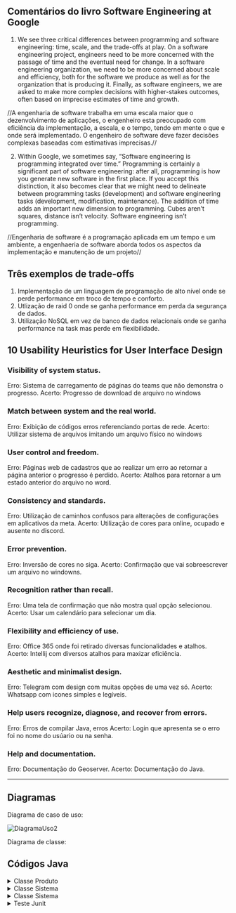## Comentários do livro Software Engineering at Google

1. We see three critical differences between programming and software engineering: time, scale, and the trade-offs at play. On a software engineering project, engineers need to be more concerned with the passage of time and the eventual need for change. In a software engineering organization, we need to be more concerned about scale and efficiency, both for the software we produce as well as for the organization that is producing it. Finally, as software engineers, we are asked to make more complex decisions with higher-stakes outcomes, often based on imprecise estimates of time and growth.

//A engenharia de software trabalha em uma escala maior que o dezenvolvimento de aplicações, o engenheiro esta preocupado com eficiência da implementação, a escala, e o tempo, tendo em mente o que e onde será implementado. O engenheiro de software deve fazer decisões complexas baseadas com estimativas imprecisas.//

2. Within Google, we sometimes say, “Software engineering is programming integrated over time.” Programming is certainly a significant part of software engineering: after all, programming is how you generate new software in the first place. If you accept this distinction, it also becomes clear that we might need to delineate between programming tasks (development) and software engineering tasks (development, modification, maintenance). The addition of time adds an important new dimension to programming. Cubes aren’t squares, distance isn’t velocity. Software engineering isn’t programming.

//Engenharia de software é a programação aplicada em um tempo e um ambiente, a engenhaeria de software aborda todos os aspectos da implementação e manutenção de um projeto//

## Três exemplos de trade-offs

1. Implementação de um linguagem de programação de alto nível onde se perde performance em troco de tempo e conforto.
2. Utlização de raid 0 onde se ganha performance em perda da segurança de dados.
3. Utilização NoSQL em vez de banco de dados relacionais onde se ganha performance na task mas perde em flexibilidade.

## 10 Usability Heuristics for User Interface Design

### Visibility of system status.
Erro: Sistema de carregamento de páginas do teams que não demonstra o progresso.
Acerto: Progresso de download de arquivo no windows

### Match between system and the real world.
Erro: Exibição de códigos erros referenciando portas de rede.
Acerto: Utilizar sistema de arquivos imitando um arquivo físico no windows

### User control and freedom.
Erro: Páginas web de cadastros que ao realizar um erro ao retornar a página anterior o progresso é perdido.
Acerto: Atalhos para retornar a um estado anterior do arquivo no word.

### Consistency and standards.
Erro: Utilização de caminhos confusos para alterações de configurações em aplicativos da meta.
Acerto: Utilização de cores para online, ocupado e ausente no discord.

### Error prevention.
Erro: Inversão de cores no siga.
Acerto: Confirmação que vai sobreescrever um arquivo no windowns.

### Recognition rather than recall.
Erro: Uma tela de confirmação que não mostra qual opção selecionou.
Acerto: Usar um calendário para selecionar um dia.

### Flexibility and efficiency of use.
Erro: Office 365 onde foi retirado diversas funcionalidades e atalhos.
Acerto: Intellij com diversos atalhos para maxizar eficiência.

### Aesthetic and minimalist design.
Erro: Telegram com design com muitas opções de uma vez só.
Acerto: Whatsapp com icones simples e legíveis.

### Help users recognize, diagnose, and recover from errors.
Erro: Erros de compilar Java, erros 
Acerto: Login que apresenta se o erro foi no nome do usúario ou na senha.

### Help and documentation.
Erro: Documentação do Geoserver.
Acerto: Documentação do Java.

________________________________________________________________________________________________________________________________________

## Diagramas


Diagrama de caso de uso:

![DiagramaUso2](https://github.com/SuieverSide/bertoti/assets/31674205/dd92b5de-266a-4b70-aa0e-e2bbd6ec0c78)



Diagrama de classe:

## Códigos Java

<details>


    
```
package org.example;

public class Produto {
    private String nome;
    private Integer quantidade;
    private Double preco;

    public Produto(String nome, Integer quantidade, Double preco) {
        this.nome = nome;
        this.quantidade = quantidade;
        this.preco = preco;
    }

    public void setNome(String nome) {
        this.nome = nome;
    }

    public String getNome() {
        return nome;
    }

    public void setQuantidade(Integer quantidade) {
        this.quantidade = quantidade;
    }

    public Integer getQuantidade() {
        return quantidade;
    }

    public void setPreco(Double preco) {
        this.preco = preco;
    }

    public Double getPreco() {
        return preco;
    }    
}



```
<summary>Classe Produto</summary>

</details>



<details>

<summary>Classe Sistema</summary>

```
package org.example;

public class User {
    private String nome;
    private Integer cpf;
    private Double cargo;

    public User(String nome, Integer cpf, Double cargo) {
        this.nome = nome;
        this.cpf = cpf;
        this.cargo = cargo;
    }

    public void setNome(String nome) {
        this.nome = nome;
    }

    public String getNome() {
        return nome;
    }

    public void setCpf(Double cpf) {
        this.cpf = cpf;
    }

    public Integer getCpf() {
        return cpf;
    }

    public void setCargo(String cargo) {
        this.cargo = cargo;
    }

    public String getCargo() {
        return cargo;
    }
}

```
    
</details>



<details>

<summary>Classe Sistema</summary>

```

package org.example;

import java.util.LinkedList;
import java.util.List;

public class Sistema {
    private String nome;
    private List<Produto> produtos;
    private List<User> users;

    public Sistema() {
    }

    public Sistema(String nome, List<Produto> produtos, List<User> users) {
        this.nome = nome;
        this.produtos = produtos;
        this.users = users;
    }

    public String getNome() {
        return nome;
    }

    public void setNome(String nome) {
        this.nome = nome;
    }

    public List<Produto> getProdutos() {
        return produtos;
    }

    public void setProdutos(List<Produto> produtos) {
        this.produtos = produtos;
    }

    public List<User> getUsers() {
        return users;
    }

    public void setUsers(List<User> users) {
        this.users = users;
    }

    public List<Produto> buscarProdutos(String nomeDoProduto) {
        List<Produto> produtosEncontrados = new LinkedList<Produto>();

        for (Produto produto : produtos) {
            if (produto.getNome().startsWith(nomeDoProduto)) {
                produtosEncontrados.add(produto);
            }
        }

        return produtosEncontrados;
    }

    public void addUser(User user) {
        users.add(user);
    }

    @Override
    public String toString() {
        return "nome: "
                + nome
                + "\npossui os produtos: "
                + produtos
                + ",\nos users são: "
                + users;
    }
}

```
    
</details>



<details>

<summary>Teste Junit</summary>

```

package entidades;

import org.junit.jupiter.api.Test;

import java.util.LinkedList;
import java.util.List;
import static org.junit.jupiter.api.Assertions.*;
public class Teste {

    @Test
    void testSearch() {
        List<Produto> listaProduto = new LinkedList<Produto>();

        listaProduto.add(new Produto("Maçarico", 10, 50.0));
        listaProduto.add(new Produto("Computador", 7, 90.0));
        listaProduto.add(new Produto("Caneta", 3, 70.0));
        listaProduto.add(new Produto("Celular", 9, 60.0));

        List<User> listaUser = new LinkedList<User>();

        listaUser.add(new User("Mateus", 34534534545.00, "Atendente"));
        listaUser.add(new User("Lucas", 98898898898.00, "CEO"));
        listaUser.add(new User("Lucas", 98898898898.00, "CEO"));

        Sistema aux = new Sistema("Estoque",listaProduto,listaUser);

        assertEquals(aux.searchProduto("Maçarico").size(),1 );
    }
    @Test
    void testCpf(){
        List<Produto> listaProduto = new LinkedList<Produto>();

        listaProduto.add(new Produto("Maçarico", 10, 50.0));
        listaProduto.add(new Produto("Computador", 7, 90.0));
        listaProduto.add(new Produto("Caneta", 3, 70.0));
        listaProduto.add(new Produto("Celular", 9, 60.0));

        List<User> listaUser = new LinkedList<User>();

        listaUser.add(new User("Mateus", 34534534545.00, "Atendente"));
        listaUser.add(new User("Lucas", 98898898898.00, "CEO"));
        listaUser.add(new User("Lucas", 98898898898.00, "CEO"));

        Sistema aux = new Sistema("Estoque",listaProduto,listaUser);

        assertEquals(aux.getUsers(), "Estoque" );
    }

}

```
    
</details>


